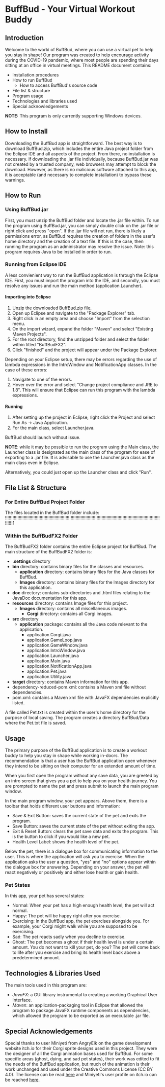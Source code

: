 # BuffBud - Your Virtual Workout Buddy
## Introduction
Welcome to the world of BuffBud, where you can use a virtual pet to help you stay in shape! Our program was created to help encourage activity during the COVID-19 pandemic, where most people are spending their days sitting at an office in virtual meetings. This README document contains:
* Installation procedures
* How to run BuffBud
  * How to access BuffBud's source code
* File list & structure
* Program usage
* Technologies and libraries used
* Special acknowledgements

**NOTE:** This program is only currently supporting Windows devices.

## How to Install
Downloading the BuffBud app is straightforward. The best way is to download BuffBud.zip, which includes the entire Java project folder from the Eclipse IDE and all aspects of the project. From there, no installation is necessary. If downloading the .jar file individually, because BuffBud.jar was not created by a trusted company, web browsers may attempt to block the download. However, as there is no malicious software attached to this app, it is acceptable (and necessary to complete installation) to bypass these warnings.

## How to Run
### Using BuffBud.jar
First, you must unzip the BuffBud folder and locate the .jar file within. To run the program using BuffBud.jar, you can simply double click on the .jar file or right click and press "open". If the .jar file will not run, there is likely a permissions error, as BuffBud requires the creation of folders in the user's home directory and the creation of a text file. If this is the case, then running the program as an administrator may resolve the issue. Note: this program requires Java to be installed in order to run.

### Running from Eclipse IDE
A less convienient way to run the BuffBud application is through the Eclipse IDE. First, you must import the program into the IDE, and secondly, you must resolve any issues and run the main method (application.Launcher).

#### Importing into Eclipse
1. Unzip the downloaded BuffBud.zip file.
2. Open up Eclipse and navigate to the "Package Explorer" tab. 
3. Right click in an empty area and choose "Import" from the selection menu. 
4. On the import wizard, expand the folder "Maven" and select "Existing Maven Projects". 
5. For the root directory, find the unzipped folder and select the folder within titled "BuffBudFX2". 
6. Click "finished" and the project will appear under the Package Explorer. 

Depending on your Eclipse setup, there may be errors regarding the use of lambda expressions in the IntroWindow and NotificationApp classes. In the case of these errors:
1. Navigate to one of the errors.
2. Hover over the error and select "Change project compliance and JRE to 1.8". 
This will ensure that Eclipse can run this program with the lambda expressions.

#### Running
1. After setting up the project in Eclipse, right click the Project and select Run As -> Java Application. 
2. For the main class, select Launcher.java. 

BuffBud should launch without issue. 

**NOTE**: while it may be possible to run the program using the Main class, the Launcher class is designated as the main class of the program for ease of exporting to a .jar file. It is advisable to use the Launcher.java class as the main class even in Eclipse.

Alternatively, you could just open up the Launcher class and click "Run".

## File List & Structure
### For Entire BuffBud Project Folder
The files located in the BuffBud folder include:
!!!!!!!!!!!!!!!!!!!!!!!!!!!!!!!!!!!!!!!!!!!!!!!!!!!!!!!!!!!!!!!!!!!!!!!!!!!!!!!!!!!!!!!!!!!!!!!!!!!!!!!!!!!!!!!!!!!!!!!!!!!!!!!!!!!1

### Within the BuffBudFX2 Folder
The BuffBudFX2 folder contains the entire Eclipse project for BuffBud. The main structure of the BuffBudFX2 folder is:
* **.settings** directory
* **bin** directory: contains binary files for the classes and resources.
  * **application** directory: contains binary files for the Java classes for BuffBud.
  * **Images** directory: contains binary files for the Images directory for this application.
* **doc** directory: contains sub-directories and .html files relating to the JavaDoc documentation for this app.
* **resources** directory: contains Image files for this project.
  * **Images** directory: contains all miscellaneous images.
    * **Corgi** directory: contains all Corgi images.
* **src** directory
  * **application** package: contains all the Java code relevant to the application.
    * application.Corgi.java
    * application.GameLoop.java
    * application.GameWindow.java
    * application.IntroWindow.java
    * application.Launcher.java
    * application.Main.java
    * application.NotificationApp.java
    * application.Pet.java
    * application.Utility.java
* **target** directory: contains Maven information for this app.
* dependency-reduced-pom.xml: contains a Maven xml file without dependencies.
* pom.xml: contains a Maven xml file with JavaFX dependencies explicitly listed.

A file called Pet.txt is created within the user's home directory for the purpose of local saving. The program creates a directory BuffBud/Data where the Pet.txt file is saved.

## Usage
The primary purpose of the BuffBud application is to create a workout buddy to help you stay in shape while working in-doors. The recommendation is that a user has the BuffBud application open whenever they intend to be sitting on their computer for an extended amount of time. 

When you first open the program without any save data, you are greeted by an intro screen that gives you a pet to help you on your health journey. You are prompted to name the pet and press submit to launch the main program window.

In the main program window, your pet appears. Above them, there is a toolbar that holds different user buttons and information:
* Save & Exit Button: saves the current state of the pet and exits the program.
* Save Button: saves the current state of the pet without exiting the app.
* Exit & Reset Button: clears the pet save data and exits the program. This is the button to click if you would like a new pet.
* Health Level Label: shows the health level of the pet.

Below the pet, there is a dialogue box for communicating information to the user. This is where the application will ask you to exercise. When the application asks the user a question, "yes" and "no" options appear within the dialogue box for answering. Depending on your answer, the pet will react negatively or positively and either lose health or gain health.

### Pet States
In this app, your pet has several states:
* Normal: When your pet has a high enough health level, the pet will act normal.
* Happy: The pet will be happy right after you exercise.
* Exercising: In the BuffBud app, the pet exercises alongside you. For example, your Corgi might walk while you are supposed to be exercising.
* Sad: The pet reacts sadly when you decline to exercise.
* Ghost: The pet becomes a ghost if their health level is under a certain amount. You do not want to kill your pet, do you? The pet will come back to life after you exercise and bring its health level back above a predetermined amount.

## Technologies & Libraries Used
The main tools used in this program are:
* *JavaFX*: a GUI library instrumental to creating a working Graphical User Interface.
* *Maven*: an application-packaging tool in Eclipse that allowed the program to package JavaFX runtime components as dependencies, which allowed the program to be exported as an executable .jar file.

## Special Acknowledgements
Special thanks to user Miniyeti from AngryElk on the game development website itch.io for their Corgi sprite designs used in this project. They were the designer of all the Corgi animation bases used for BuffBud. For some specific areas (ghost, dying, and sad pet states), their work was edited to fit the needs of the BuffBud application, but much of the animation is their work unchanged and used under the Creative Commons License (CC BY 4.0). The license can be read [here](https://creativecommons.org/licenses/by/4.0/) and Miniyeti's user profile on itch.io can be reached [here](https://itch.io/profile/miniyeti).
